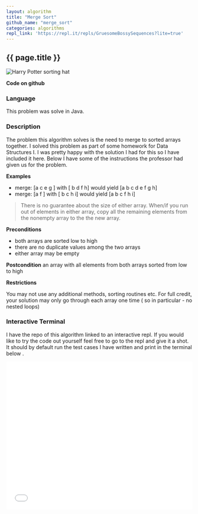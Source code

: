 ```yaml
---
layout: algorithm
title: "Merge Sort"
github_name: "merge_sort"
categories: algorithms
repl_link: 'https://repl.it/repls/GruesomeBossySequences?lite=true'
---
```


## {{ page.title }}

![Harry Potter sorting hat](https://media.giphy.com/media/JDAVoX2QSjtWU/giphy.gif)

**Code on github**
 <a href="{{ site.data.social-media['github'].href }}{{ site.data.social-media['github'].id }}/{{page.github_name}}" title="{{ site.data.social-media['github'].title }}"><i class="fa {{ site.data.social-media['github'].fa-icon }}"></i></a>

### Language
This problem was solve in Java.

### Description
The problem this algorithm solves is the need to merge to sorted arrays together. I solved this problem as part of some homework for Data Structures I. I was pretty happy with the solution I had for this so I have included it here. Below I have some of the instructions the professor had given us for the problem.

**Examples**
  * merge: [a c e g ] with [ b d f h] would yield [a b c d e f g h]
  * merge: [a f  ] with [ b c  h i] would yield [a b c f h i]

> There is no guarantee about the size of either array. When/if you run out of elements in either array, copy all the remaining elements from the nonempty array to the the new array.

**Preconditions**
  * both arrays are sorted low to high
  * there are no duplicate values among the two arrays
  * either array may be empty

**Postcondition** an array with all elements from both arrays sorted from low to high

**Restrictions**

You may not use any additional methods, sorting routines etc. For full credit, your solution may only go through each array one time ( so in particular - no nested loops)


### Interactive Terminal

I have the repo of this algorithm linked to an interactive repl. If you would like to try the code out yourself feel free to go to the repl and give it a shot. It should by default run the test cases I have written and print in the terminal below .

<iframe height="400px" width="100%" src="{{page.repl_link}}?lite=true" scrolling="no" frameborder="no" allowtransparency="true" allowfullscreen="true" sandbox="allow-forms allow-pointer-lock allow-popups allow-same-origin allow-scripts allow-modals"></iframe>
